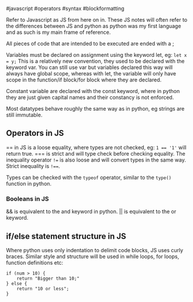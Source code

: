 #javascript #operators #syntax #blockformatting

Refer to Javascript as JS from here on in. These JS notes will often refer to the differences between JS and python as python was my first language and as such is my main frame of reference.

All pieces of code that are intended to be executed are ended with a ;

Variables must be declared on assignment using the keyword let, eg: `let x = y;`
This is a relatively new convention, they used to be declared with the keyword var. You can still use var but variables declared this way will always have global scope, whereas with let, the variable will only have scope in the function/if block/for block where they are declared.

Constant variable are declared with the const keyword, where in python they are just given capital names and their constancy is not enforced.

Most datatypes behave roughly the same way as in python, eg strings are still immutable.

## Operators in JS
== in JS is a loose equality, where types are not checked, eg: `1 == '1'` will return true. === is strict and will type check before checking equality. The inequality operator `!=` is also loose and will convert types in the same way. Strict inequality is `!==`.

Types can be checked with the `typeof` operator, similar to the `type()` function in python.

### Booleans in JS
&& is equivalent to the and keyword in python. || is equivalent to the or keyword.

## if/else statement structure in JS
Where python uses only indentation to delimit code blocks, JS uses curly braces. Similar style and structure will be used in while loops, for loops, function definitions etc:
```
if (num > 10) {
	return "Bigger than 10;"
} else {
	return "10 or less";
}
```
